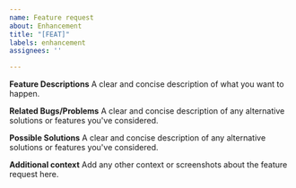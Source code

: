 ```yaml
---
name: Feature request
about: Enhancement
title: "[FEAT]"
labels: enhancement
assignees: ''

---
```


**Feature Descriptions**
A clear and concise description of what you want to happen.

**Related Bugs/Problems**
A clear and concise description of any alternative solutions or features you've considered.

**Possible Solutions**
A clear and concise description of any alternative solutions or features you've considered.

**Additional context**
Add any other context or screenshots about the feature request here.

